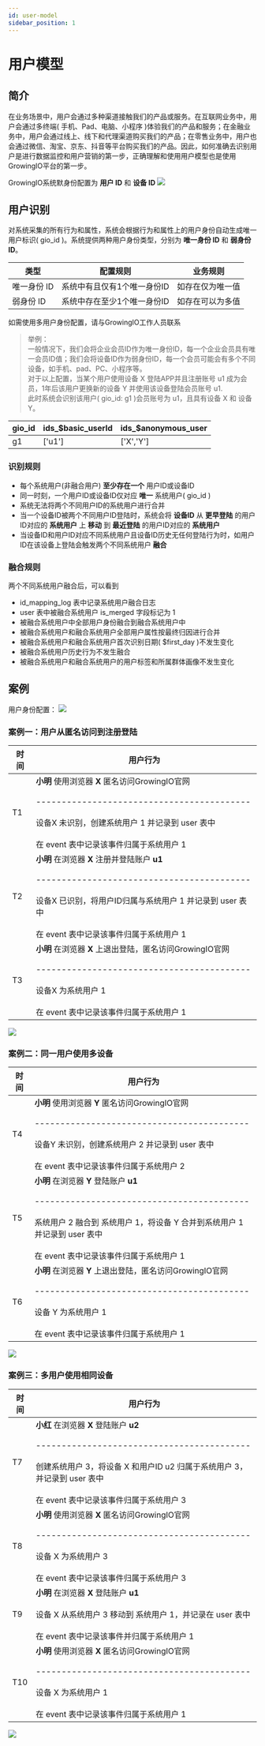 ```yaml
---
id: user-model
sidebar_position: 1
---
```


# 用户模型

## 简介[](#jian-jie)

在业务场景中，用户会通过多种渠道接触我们的产品或服务。在互联网业务中，用户会通过多终端( 手机、Pad、电脑、小程序 )体验我们的产品和服务；在金融业务中，用户会通过线上、线下和代理渠道购买我们的产品；在零售业务中，用户也会通过微信、淘宝、京东、抖音等平台购买我们的产品。因此，如何准确去识别用户是进行数据监控和用户营销的第一步，正确理解和使用用户模型也是使用GrowingIO平台的第一步。

GrowingIO系统默身份配置为 **用户 ID** 和 **设备 ID**
![](/img/用户模型-默认身份配置.png)


## 用户识别[](#yong-hu-shi-bie)

对系统采集的所有行为和属性，系统会根据行为和属性上的用户身份自动生成唯一用户标识( gio_id )。系统提供两种用户身份类型，分别为 **唯一身份 ID** 和 **弱身份 ID**。

| 类型        | 配置规则                    | 业务规则         |
|-------------|-----------------------------|------------------|
| 唯一身份 ID | 系统中有且仅有1个唯一身份ID | 如存在仅为唯一值 |
| 弱身份 ID   | 系统中存在至少1个唯一身份ID | 如存在可以为多值 |

如需使用多用户身份配置，请与GrowingIO工作人员联系

> 举例：\
> 一般情况下，我们会将企业会员ID作为唯一身份ID，每一个企业会员具有唯一会员ID值；我们会将设备ID作为弱身份ID，每一个会员可能会有多个不同设备，如手机、pad、PC、小程序等。\
> 对于以上配置，当某个用户使用设备 X 登陆APP并且注册账号 u1 成为会员，1年后该用户更换新的设备 Y 并使用该设备登陆会员账号 u1.\
> 此时系统会识别该用户( gio_id: g1 )会员账号为 u1，且具有设备 X 和 设备 Y。

| gio_id | ids_$basic_userId | ids_$anonymous_user |
|--------|-------------------|---------------------|
| g1     | ['u1']            | ['X','Y']           |

### 识别规则

* 每个系统用户(非融合用户) **至少存在一个** 用户ID或设备ID
* 同一时刻，一个用户ID或设备ID仅对应 **唯一** 系统用户( gio_id )
* 系统无法将两个不同用户ID的系统用户进行合并
* 当一个设备ID被两个不同用户ID登陆时，系统会将 **设备ID** 从 **更早登陆** 的用户ID对应的 **系统用户** 上 **移动** 到 **最近登陆** 的用户ID对应的 **系统用户**
* 当设备ID和用户ID对应不同系统用户且设备ID历史无任何登陆行为时，如用户ID在该设备上登陆会触发两个不同系统用户 **融合**

### 融合规则

两个不同系统用户融合后，可以看到

* id_mapping_log 表中记录系统用户融合日志
* user 表中被融合系统用户 is_merged 字段标记为 1
* 被融合系统用户中全部用户身份融合到融合系统用户中
* 被融合系统用户和融合系统用户全部用户属性按最终归因进行合并
* 被融合系统用户和融合系统用户首次识别日期( $first_day )不发生变化
* 被融合系统用户历史行为不发生融合
* 被融合系统用户和融合系统用户的用户标签和所属群体画像不发生变化    

## 案例[](#an-li)

用户身份配置：
![](/img/用户模型-默认身份配置.png)

### 案例一：用户从匿名访问到注册登陆

| 时间 | 用户行为                                                                                                                                                                                            |
|------|-----------------------------------------------------------------------------------------------------------------------------------------------------------------------------------------------------|
| T1   | **小明** 使用浏览器 **X** 匿名访问GrowingIO官网<br></br>------------------------------------------<br></br>设备X 未识别，创建系统用户 1 并记录到 user 表中<br></br>在 event 表中记录该事件归属于系统用户 1         |
| T2   | **小明** 在浏览器 **X** 注册并登陆账户 **u1**<br></br>------------------------------------------<br></br>设备X 已识别，将用户ID归属与系统用户 1 并记录到 user 表中<br></br>在 event 表中记录该事件归属于系统用户 1 |
| T3   | **小明** 在浏览器 **X** 上退出登陆，匿名访问GrowingIO官网<br></br>------------------------------------------<br></br>设备X 为系统用户 1<br></br>在 event 表中记录该事件归属于系统用户 1                            |

![](/img/用户模型-匿名转登陆.png)

### 案例二：同一用户使用多设备

| 时间 | 用户行为                                                                                                                                                                                                       |
|------|----------------------------------------------------------------------------------------------------------------------------------------------------------------------------------------------------------------|
| T4   | **小明** 使用浏览器 **Y** 匿名访问GrowingIO官网<br></br>------------------------------------------<br></br>设备Y 未识别，创建系统用户 2 并记录到 user 表中<br></br>在 event 表中记录该事件归属于系统用户 2                    |
| T5   | **小明** 在浏览器 **Y** 登陆账户 **u1**<br></br>------------------------------------------<br></br>系统用户 2 融合到 系统用户 1，将设备 Y 合并到系统用户 1 并记录到 user 表中<br></br>在 event 表中记录该事件归属于系统用户 1 |
| T6   | **小明** 在浏览器 **Y** 上退出登陆，匿名访问GrowingIO官网<br></br>------------------------------------------<br></br>设备 Y 为系统用户 1<br></br>在 event 表中记录该事件归属于系统用户 1                                      |

![](/img/用户模型-同一用户使用多设备.png)

### 案例三：多用户使用相同设备

| 时间 | 用户行为                                                                                                                                                                                                      |
|------|---------------------------------------------------------------------------------------------------------------------------------------------------------------------------------------------------------------|
| T7   | **小红** 在浏览器 **X** 登陆账户 **u2**<br></br>------------------------------------------<br></br>创建系统用户 3，将设备 X 和用户ID u2 归属于系统用户 3，并记录到 user 表中<br></br>在 event 表中记录该事件归属于系统用户 3 |
| T8   | **小明** 使用浏览器 **X** 匿名访问GrowingIO官网<br></br>------------------------------------------<br></br>设备 X 为系统用户 3<br></br>在 event 表中记录该事件归属于系统用户 3                                               |
| T9   | **小明** 在浏览器 **X** 登陆账户 **u1**<br></br>设备 X 从系统用户 3 移动到 系统用户 1，并记录在 user 表中<br></br>在 event 表中记录该事件并归属于系统用户 1                                                             |
| T10  | **小明** 使用浏览器 **X** 匿名访问GrowingIO官网<br></br>------------------------------------------<br></br>设备 X 为系统用户 1<br></br>在 event 表中记录该事件归属于系统用户 1                                               |

![](/img/用户模型-多用户使用相同设备.png)
